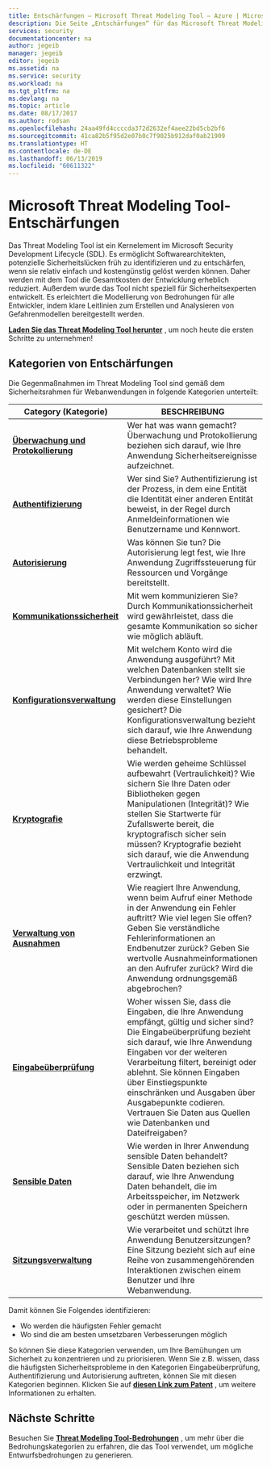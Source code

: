 ```yaml
---
title: Entschärfungen – Microsoft Threat Modeling Tool – Azure | Microsoft-Dokumentation
description: Die Seite „Entschärfungen“ für das Microsoft Threat Modeling Tool mit möglichen Lösungen für die meisten generierten Bedrohungen.
services: security
documentationcenter: na
author: jegeib
manager: jegeib
editor: jegeib
ms.assetid: na
ms.service: security
ms.workload: na
ms.tgt_pltfrm: na
ms.devlang: na
ms.topic: article
ms.date: 08/17/2017
ms.author: rodsan
ms.openlocfilehash: 24aa49fd4ccccda372d2632ef4aee22bd5cb2bf6
ms.sourcegitcommit: 41ca82b5f95d2e07b0c7f9025b912daf0ab21909
ms.translationtype: HT
ms.contentlocale: de-DE
ms.lasthandoff: 06/13/2019
ms.locfileid: "60611322"
---
```

# <a name="microsoft-threat-modeling-tool-mitigations"></a>Microsoft Threat Modeling Tool-Entschärfungen

Das Threat Modeling Tool ist ein Kernelement im Microsoft Security Development Lifecycle (SDL). Es ermöglicht Softwarearchitekten, potenzielle Sicherheitslücken früh zu identifizieren und zu entschärfen, wenn sie relativ einfach und kostengünstig gelöst werden können. Daher werden mit dem Tool die Gesamtkosten der Entwicklung erheblich reduziert. Außerdem wurde das Tool nicht speziell für Sicherheitsexperten entwickelt. Es erleichtert die Modellierung von Bedrohungen für alle Entwickler, indem klare Leitlinien zum Erstellen und Analysieren von Gefahrenmodellen bereitgestellt werden.

**[Laden Sie das Threat Modeling Tool herunter](./azure-security-threat-modeling-tool.md)** , um noch heute die ersten Schritte zu unternehmen!

## <a name="mitigation-categories"></a>Kategorien von Entschärfungen

Die Gegenmaßnahmen im Threat Modeling Tool sind gemäß dem Sicherheitsrahmen für Webanwendungen in folgende Kategorien unterteilt:

| Category (Kategorie) | BESCHREIBUNG |
| -------- | ----------- |
| **[Überwachung und Protokollierung](./azure-security-threat-modeling-tool-auditing-and-logging.md)** | Wer hat was wann gemacht? Überwachung und Protokollierung beziehen sich darauf, wie Ihre Anwendung Sicherheitsereignisse aufzeichnet. |
| **[Authentifizierung](./azure-security-threat-modeling-tool-authentication.md)** | Wer sind Sie? Authentifizierung ist der Prozess, in dem eine Entität die Identität einer anderen Entität beweist, in der Regel durch Anmeldeinformationen wie Benutzername und Kennwort. |
| **[Autorisierung](./azure-security-threat-modeling-tool-authorization.md)** | Was können Sie tun? Die Autorisierung legt fest, wie Ihre Anwendung Zugriffssteuerung für Ressourcen und Vorgänge bereitstellt. |
| **[Kommunikationssicherheit](./azure-security-threat-modeling-tool-communication-security.md)** | Mit wem kommunizieren Sie? Durch Kommunikationssicherheit wird gewährleistet, dass die gesamte Kommunikation so sicher wie möglich abläuft. |
| **[Konfigurationsverwaltung](./azure-security-threat-modeling-tool-configuration-management.md)** | Mit welchem Konto wird die Anwendung ausgeführt? Mit welchen Datenbanken stellt sie Verbindungen her? Wie wird Ihre Anwendung verwaltet? Wie werden diese Einstellungen gesichert? Die Konfigurationsverwaltung bezieht sich darauf, wie Ihre Anwendung diese Betriebsprobleme behandelt. |
| **[Kryptografie](./azure-security-threat-modeling-tool-cryptography.md)** | Wie werden geheime Schlüssel aufbewahrt (Vertraulichkeit)? Wie sichern Sie Ihre Daten oder Bibliotheken gegen Manipulationen (Integrität)? Wie stellen Sie Startwerte für Zufallswerte bereit, die kryptografisch sicher sein müssen? Kryptografie bezieht sich darauf, wie die Anwendung Vertraulichkeit und Integrität erzwingt. |
| **[Verwaltung von Ausnahmen](./azure-security-threat-modeling-tool-exception-management.md)** | Wie reagiert Ihre Anwendung, wenn beim Aufruf einer Methode in der Anwendung ein Fehler auftritt? Wie viel legen Sie offen? Geben Sie verständliche Fehlerinformationen an Endbenutzer zurück? Geben Sie wertvolle Ausnahmeinformationen an den Aufrufer zurück? Wird die Anwendung ordnungsgemäß abgebrochen? |
| **[Eingabeüberprüfung](./azure-security-threat-modeling-tool-input-validation.md)** | Woher wissen Sie, dass die Eingaben, die Ihre Anwendung empfängt, gültig und sicher sind? Die Eingabeüberprüfung bezieht sich darauf, wie Ihre Anwendung Eingaben vor der weiteren Verarbeitung filtert, bereinigt oder ablehnt. Sie können Eingaben über Einstiegspunkte einschränken und Ausgaben über Ausgabepunkte codieren. Vertrauen Sie Daten aus Quellen wie Datenbanken und Dateifreigaben? |
| **[Sensible Daten](./azure-security-threat-modeling-tool-sensitive-data.md)** | Wie werden in Ihrer Anwendung sensible Daten behandelt? Sensible Daten beziehen sich darauf, wie Ihre Anwendung Daten behandelt, die im Arbeitsspeicher, im Netzwerk oder in permanenten Speichern geschützt werden müssen. |
| **[Sitzungsverwaltung](./azure-security-threat-modeling-tool-session-management.md)** | Wie verarbeitet und schützt Ihre Anwendung Benutzersitzungen? Eine Sitzung bezieht sich auf eine Reihe von zusammengehörenden Interaktionen zwischen einem Benutzer und Ihre Webanwendung. |

Damit können Sie Folgendes identifizieren:

* Wo werden die häufigsten Fehler gemacht
* Wo sind die am besten umsetzbaren Verbesserungen möglich

So können Sie diese Kategorien verwenden, um Ihre Bemühungen um Sicherheit zu konzentrieren und zu priorisieren. Wenn Sie z.B. wissen, dass die häufigsten Sicherheitsprobleme in den Kategorien Eingabeüberprüfung, Authentifizierung und Autorisierung auftreten, können Sie mit diesen Kategorien beginnen. Klicken Sie auf **[diesen Link zum Patent](https://www.google.com/patents/US7818788)** , um weitere Informationen zu erhalten.

## <a name="next-steps"></a>Nächste Schritte

Besuchen Sie **[Threat Modeling Tool-Bedrohungen](./azure-security-threat-modeling-tool-threats.md)** , um mehr über die Bedrohungskategorien zu erfahren, die das Tool verwendet, um mögliche Entwurfsbedrohungen zu generieren.